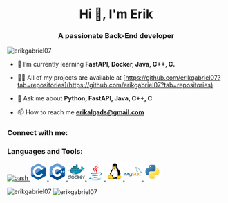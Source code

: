 <h1 align="center">Hi 👋, I'm Erik</h1>
<h3 align="center">A passionate Back-End developer</h3>

<p align="left"> <img src="https://komarev.com/ghpvc/?username=erikgabriel07&label=Profile%20views&color=0e75b6&style=flat" alt="erikgabriel07" /> </p>

- 🌱 I’m currently learning **FastAPI, Docker, Java, C++, C.**

- 👨‍💻 All of my projects are available at [https://github.com/erikgabriel07?tab=repositories](https://github.com/erikgabriel07?tab=repositories)

- 💬 Ask me about **Python, FastAPI, Java, C++, C**

- 📫 How to reach me **erikalgads@gmail.com**

<h3 align="left">Connect with me:</h3>
<p align="left">
</p>

<h3 align="left">Languages and Tools:</h3>
<p align="left"> <a href="https://www.gnu.org/software/bash/" target="_blank" rel="noreferrer"> <img src="https://www.vectorlogo.zone/logos/gnu_bash/gnu_bash-icon.svg" alt="bash" width="40" height="40"/> </a> <a href="https://www.cprogramming.com/" target="_blank" rel="noreferrer"> <img src="https://raw.githubusercontent.com/devicons/devicon/master/icons/c/c-original.svg" alt="c" width="40" height="40"/> </a> <a href="https://www.w3schools.com/cpp/" target="_blank" rel="noreferrer"> <img src="https://raw.githubusercontent.com/devicons/devicon/master/icons/cplusplus/cplusplus-original.svg" alt="cplusplus" width="40" height="40"/> </a> <a href="https://www.docker.com/" target="_blank" rel="noreferrer"> <img src="https://raw.githubusercontent.com/devicons/devicon/master/icons/docker/docker-original-wordmark.svg" alt="docker" width="40" height="40"/> </a> <a href="https://www.java.com" target="_blank" rel="noreferrer"> <img src="https://raw.githubusercontent.com/devicons/devicon/master/icons/java/java-original.svg" alt="java" width="40" height="40"/> </a> <a href="https://www.linux.org/" target="_blank" rel="noreferrer"> <img src="https://raw.githubusercontent.com/devicons/devicon/master/icons/linux/linux-original.svg" alt="linux" width="40" height="40"/> </a> <a href="https://www.mysql.com/" target="_blank" rel="noreferrer"> <img src="https://raw.githubusercontent.com/devicons/devicon/master/icons/mysql/mysql-original-wordmark.svg" alt="mysql" width="40" height="40"/> </a> <a href="https://www.python.org" target="_blank" rel="noreferrer"> <img src="https://raw.githubusercontent.com/devicons/devicon/master/icons/python/python-original.svg" alt="python" width="40" height="40"/> </a> </p>

<p><img align="left" src="https://github-readme-stats.vercel.app/api/top-langs?username=erikgabriel07&show_icons=true&locale=en&layout=compact" alt="erikgabriel07" /></p>

<p>&nbsp;<img align="center" src="https://github-readme-stats.vercel.app/api?username=erikgabriel07&show_icons=true&locale=en" alt="erikgabriel07" /></p>
